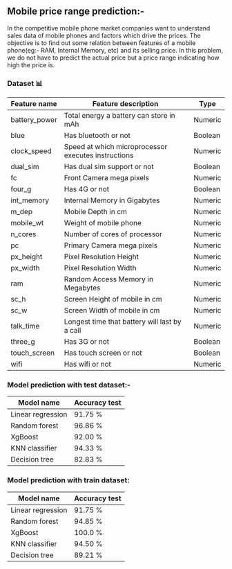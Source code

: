## Mobile price range prediction:-
In the competitive mobile phone market companies want to understand sales data of mobile phones and factors which drive the prices. The objective is to find out some relation between features of a mobile phone(eg:- RAM, Internal Memory, etc) and its selling price. In this problem, we do not have to predict the actual price but a price range indicating how high the price is.

###  Dataset 📊
| Feature name  |  Feature description                                  |  Type   |
|---------------|-------------------------------------------------------|---------|
| battery_power | Total energy a battery can store in mAh               | Numeric |
| blue          | Has bluetooth or not                                  | Boolean |
| clock_speed   | Speed at which microprocessor executes instructions   | Numeric |
| dual_sim      | Has dual sim support or not                           | Boolean |
| fc            | Front Camera mega pixels                              | Numeric |
| four_g        | Has 4G or not                                         | Boolean |
| int_memory    | Internal Memory in Gigabytes                          | Numeric |
| m_dep         | Mobile Depth in cm                                    | Numeric |
| mobile_wt     | Weight of mobile phone                                | Numeric |
| n_cores       | Number of cores of processor                          | Numeric |
| pc            | Primary Camera mega pixels                            | Numeric |
| px_height     | Pixel Resolution Height                               | Numeric |
| px_width      | Pixel Resolution Width                                | Numeric |
| ram           | Random Access Memory in Megabytes                     | Numeric |
| sc_h          | Screen Height of mobile in cm                         | Numeric |
| sc_w          | Screen Width of mobile in cm                          | Numeric |
| talk_time     | Longest time that battery will last by a call         | Numeric |
| three_g       | Has 3G or not                                         | Boolean |
| touch_screen  | Has touch screen or not                               | Boolean |
| wifi          | Has wifi or not                                       | Numeric |

### Model prediction with test dataset:-
| Model name                  | Accuracy test | 
|-----------------------------|---------------|
| Linear regression           | 91.75 %       |
| Random forest               | 96.86 %       |
| XgBoost                     | 92.00 %
| KNN classifier              | 94.33 %       | 
| Decision tree               | 82.83 %       | 

### Model prediction with train dataset:
| Model name                  | Accuracy test | 
|-----------------------------|---------------|
| Linear regression           | 91.75 %       |
| Random forest               | 94.85 %       |
| XgBoost                     | 100.0 %
| KNN classifier              | 94.50 %       | 
| Decision tree               | 89.21 %       | 
